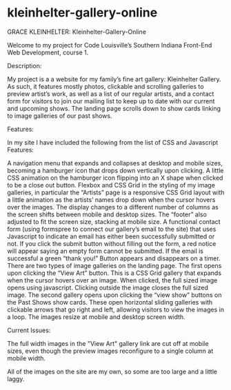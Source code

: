 # kleinhelter-gallery-online


GRACE KLEINHELTER: Kleinhelter-Gallery-Online

Welcome to my project for Code Louisville’s Southern Indiana Front-End Web Development, course 1. 

Description:

My project is a a website for my family’s fine art gallery: Kleinhelter Gallery. As such, it features mostly photos, clickable and scrolling galleries to preview artist’s work, as well as a list of our regular artists, and a contact form for visitors to join our mailing list to keep up to date with our current and upcoming shows. The landing page scrolls down to show cards linking to image galleries of our past shows.

Features:

In my site I have included the following from the list of CSS and Javascript Features:

A navigation menu that expands and collapses at desktop and mobile sizes, becoming a hamburger icon that drops down vertically upon clicking.
A little CSS animation on the hamburger icon flipping into an X shape when clicked to be a close out button.
Flexbox and CSS Grid in the styling of my image galleries, in particular the “Artists” page is a responsive CSS Grid layout with a little animation as the artists’ names drop down when the cursor hovers over the images. The display changes to a different number of columns as the screen shifts between mobile and desktop sizes. The “footer” also adjusted to fit the screen size, stacking at mobile size.
A functional contact form (using formspree to connect our gallery’s email to the site) that uses Javascript to indicate an email has either been successfully submitted or not. If you click the submit button without filling out the form, a red notice will appear saying an empty form cannot be submitted. If the email is successful a green “thank you!” Button appears and disappears on a timer. 
There are two types of image galleries on the landing page. The first opens upon clicking the “View Art” button. This is a CSS Grid gallery that expands when the cursor hovers over an image. When clicked, the full sized image opens using javascript. Clicking outside the image closes the full sized image. 
The second gallery opens upon clicking the “view show” buttons on the Past Shows show cards. These open horizontal sliding galleries with clickable arrows that go right and left, allowing visitors to view the images in a loop. The images resize at mobile and desktop screen width.

Current Issues:

 The full width images in the "View Art" gallery link are cut off at mobile sizes, even though the preview images reconfigure to a single column at mobile width. 

All of the images on the site are my own, so some are too large and a little laggy.
